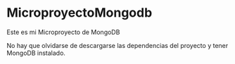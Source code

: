 # MicroproyectoMongodb

Este es mi Microproyecto de MongoDB

No hay que olvidarse de descargarse las dependencias 
del proyecto y tener MongoDB instalado.
